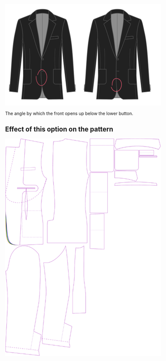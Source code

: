 ![Front cutaway angle](frontcutawayangle.svg)

The angle by which the front opens up below the lower button.

## Effect of this option on the pattern

![This image shows the effect of this option by superimposing several variants that have a different value for this option](jaeger_frontcutawayangle_sample.svg "Effect of this option on the pattern")
